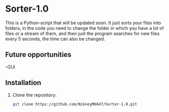 # Sorter-1.0

This is a Python-script that will be updated soon.
It just sorts your files into folders, in the code you need to change the folder in which you have 
a lot of files or a stream of them, and then just the program searches for new files every 5 seconds, the time can also be changed.

## Future opportunities
-GUI

## Installation

1. Clone the repository:
   ```bash
   git clone https://github.com/NikneyM6647/Sorter-1.0.git
   
